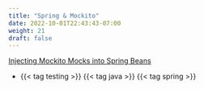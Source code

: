 ```yaml
---
title: "Spring & Mockito"
date: 2022-10-01T22:43:43-07:00
weight: 21
draft: false
---
```

[Injecting Mockito Mocks into Spring Beans](https://www.baeldung.com/injecting-mocks-in-spring)

- {{< tag testing >}} {{< tag java >}} {{< tag spring >}}
